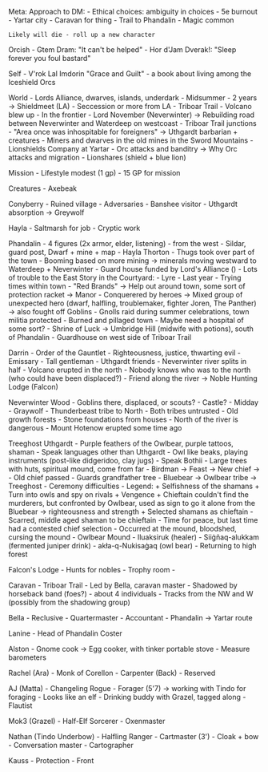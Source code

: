Meta:
    Approach to DM:
        - Ethical choices: ambiguity in choices
        - 5e burnout
    - Yartar city
    - Caravan for thing
    - Trail to Phandalin
    - Magic common

    Likely will die - roll up a new character

Orcish
    - Gtem Dram: "It can't be helped" 
    - Hor d'Jam Dverak!: "Sleep forever you foul bastard"
    
Self
    - V'rok Lal Imdorin "Grace and Guilt" - a book about living among the Iceshield Orcs

World
    - Lords Alliance, dwarves, islands, underdark
    - Midsummer
    - 2 years -> Shieldmeet (LA)
    - Seccession or more from LA
    - Triboar Trail
    - Volcano blew up
    - In the frontier
    - Lord November (Neverwinter) -> Rebuilding road between Neverwinter and Waterdeep on westcoast
    - Triboar Trail junctions
    - "Area once was inhospitable for foreigners" -> Uthgardt barbarian + creatures
    - Miners and dwarves in the old mines in the Sword Mountains
    - Lionshields Company at Yartar
    - Orc attacks and banditry -> Why Orc attacks and migration
    - Lionshares (shield + blue lion)

Mission
    - Lifestyle modest (1 gp)
    - 15 GP for mission

Creatures
    - Axebeak

Conyberry
    - Ruined village
    - Adversaries
    - Banshee visitor
    - Uthgardt absorption -> Greywolf

Hayla
    - Saltmarsh for job
    - Cryptic work

Phandalin
    - 4 figures (2x armor, elder, listening) - from the west
    - Sildar, guard post, Dwarf + mine + map
    - Hayla Thorton
    - Thugs took over part of the town
    - Booming based on more mining -> minerals moving westward to Waterdeep + Neverwinter
    - Guard house funded by Lord's Alliance ()
    - Lots of trouble to the East
    Story in the Courtyard:
        - Lyre
        - Last year
        - Trying times within town
        - "Red Brands" -> Help out around town, some sort of protection racket -> Manor
        - Conquerered by heroes -> Mixed group of unexpected hero (dwarf, halfling, troublemaker, fighter Joren, The Panther) -> also fought off Goblins
        - Gnolls raid during summer celebrations, town militia protected
        - Burned and pillaged town
    - Maybe need a hospital of some sort?
    - Shrine of Luck -> Umbridge Hill (midwife with potions), south of Phandalin
    - Guardhouse on west side of Triboar Trail

Darrin
    - Order of the Gauntlet
    - Righteousness, justice, thwarting evil
    - Emissary
    - Tall gentleman
    - Uthgardt friends
    - Neverwinter river splits in half
    - Volcano erupted in the north
    - Nobody knows who was to the north (who could have been displaced?)
    - Friend along the river -> Noble Hunting Lodge (Falcon)

Neverwinter Wood
    - Goblins there, displaced, or scouts?
    - Castle?
    - Midday
    - Graywolf 
    - Thunderbeast tribe to North
    - Both tribes untrusted
    - Old growth forests
    - Stone foundations from houses
    - North of the river is dangerous
    - Mount Hotenow erupted some time ago

Treeghost Uthgardt
    - Purple feathers of the Owlbear, purple tattoos, shaman
    - Speak languages other than Uthgardt
    - Owl like beaks, playing instruments (post-like didgeridoo, clay jugs)
    - Speak Bothii
    - Large trees with huts, spiritual mound, come from far
    - Birdman -> Feast -> New chief -> 
    - Old chief passed
    - Guards grandfather tree
    - Bluebear -> Owlbear tribe -> Treeghost
    - Ceremony difficulties
    - Legend:
        + Selfishness of the shamans
        + Turn into owls and spy on rivals
        + Vengence
        + Chieftain couldn't find the murderers, but confronted by Owlbear, used as sign to go it alone from the Bluebear -> righteousness and strength
        + Selected shamans as chieftain
    - Scarred, middle aged shaman to be chieftain
    - Time for peace, but last time had a contested chief selection
    - Occurred at the mound, bloodshed, cursing the mound
    - Owlbear Mound
    - Iluaksiruk (healer) 
    - Siiġñaq-alukkam (fermented juniper drink) 
    - akła-q-Nukisaġaq (owl bear)
    - Returning to high forest

Falcon's Lodge
    - Hunts for nobles
    - Trophy room
    - 

Caravan
    - Triboar Trail
    - Led by Bella, caravan master
    - Shadowed by horseback band (foes?) - about 4 individuals
    - Tracks from the NW and W (possibly from the shadowing group)

Bella
    - Reclusive
    - Quartermaster
    - Accountant
    - Phandalin -> Yartar route

Lanine
    - Head of Phandalin Coster

Alston
    - Gnome cook -> Egg cooker, with tinker portable stove
    - Measure barometers

Rachel (Ara)
    - Monk of Corellon
    - Carpenter (Back)
    - Reserved

AJ (Matta)
    - Changeling Rogue
    - Forager (5'7) -> working with Tindo for foraging
    - Looks like an elf
    - Drinking buddy with Grazel, tagged along
    - Flautist

Mok3 (Grazel)
    - Half-Elf Sorcerer
    - Oxenmaster

Nathan (Tindo Underbow)
    - Halfling Ranger
    - Cartmaster (3')
    - Cloak + bow
    - Conversation master
    - Cartographer

Kauss
    - Protection
    - Front